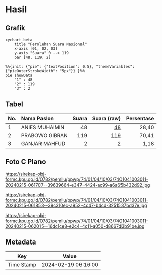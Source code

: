 # Hasil

## Grafik

```mermaid
xychart-beta
    title "Perolehan Suara Nasional"
    x-axis [01, 02, 03]
    y-axis "Suara" 0 --> 119
    bar [48, 119, 2]
```

```mermaid
%%{init: {"pie": {"textPosition": 0.5}, "themeVariables": {"pieOuterStrokeWidth": "5px"}} }%%
pie showData
    "1" : 48
    "2" : 119
    "3" : 2
```

## Tabel

| No. | Nama Paslon    | Suara | Suara (raw) | Persentase |
|:--- |:-------------- | -----:| -----------:| ----------:|
| 1   | ANIES MUHAIMIN | 48    | [48][p-1]   | 28,40      |
| 2   | PRABOWO GIBRAN | 119   | [119][p-2]  | 70,41      |
| 3   | GANJAR MAHFUD  | 2     | [2][p-3]    | 1,18       |


[p-1]: https://github.com/gigit-pemilu/pemilu-2024/blob/main/pilpres/hitung-suara/sub/74-sulawesi-tenggara/sub/01-kolaka/sub/04-kolaka/sub/1003-balandete/sub/011-tps/sub/paslon-1.txt
[p-2]: https://github.com/gigit-pemilu/pemilu-2024/blob/main/pilpres/hitung-suara/sub/74-sulawesi-tenggara/sub/01-kolaka/sub/04-kolaka/sub/1003-balandete/sub/011-tps/sub/paslon-2.txt
[p-3]: https://github.com/gigit-pemilu/pemilu-2024/blob/main/pilpres/hitung-suara/sub/74-sulawesi-tenggara/sub/01-kolaka/sub/04-kolaka/sub/1003-balandete/sub/011-tps/sub/paslon-3.txt

## Foto C Plano

https://sirekap-obj-formc.kpu.go.id/0782/pemilu/ppwp/74/01/04/10/03/7401041003011-20240215-061707--39639664-e347-4424-ac99-a6a65b432d92.jpg

https://sirekap-obj-formc.kpu.go.id/0782/pemilu/ppwp/74/01/04/10/03/7401041003011-20240215-061853--39c310ec-a952-4c47-b4cd-3251537bd37e.jpg

https://sirekap-obj-formc.kpu.go.id/0782/pemilu/ppwp/74/01/04/10/03/7401041003011-20240215-062015--16dc1ce8-e2c4-4c11-a050-d8667d3b91be.jpg


## Metadata

| Key        | Value               |
| ---------- | ------------------- |
| Time Stamp | 2024-02-19 06:16:00 |




